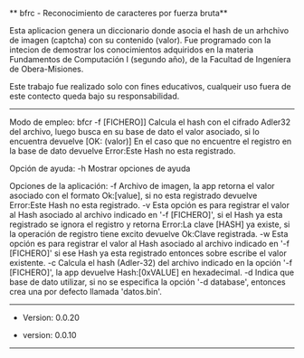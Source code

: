 ** bfrc - Reconocimiento de caracteres por fuerza bruta**

Esta aplicacion genera un diccionario donde asocia el hash de un arhchivo de imagen (captcha) con su contenido (valor).
Fue programado con la intecion de demostrar los conocimientos adquiridos en la materia Fundamentos de Computación I (segundo año),
de la Facultad de Ingeníera de Obera-Misiones.

Este trabajo fue realizado solo con fines educativos, cualqueir uso fuera de este contecto queda bajo su responsabilidad.

---

Modo de empleo:  bfcr -f [FICHERO]]
Calcula el hash con el cifrado Adler32 del archivo, luego busca en su base de dato el valor asociado,
si lo encuentra devuelve [OK: (valor)]
En el caso que no encuentre el registro en la base de dato devuelve Error:Este Hash no esta registrado.

Opción de ayuda:
 -h	Mostrar opciones de ayuda

Opciones de la aplicación:
 -f	Archivo de imagen, la app retorna el valor asociado con el formato Ok:[value],
	si no esta registrado devuelve Error:Este Hash no esta registrado.
 -v	Esta opción es para registrar el valor al Hash asociado al archivo indicado en '-f [FICHERO]',
	si el Hash ya esta registrado se ignora el registro y retorna Error:La clave [HASH] ya existe,
	si la operación de registro tiene excito devuelve Ok:Clave registrada.
 -w	Esta opción es para registrar el valor al Hash asociado al archivo indicado en '-f [FICHERO]'
	si ese Hash ya esta registrado entonces sobre escribe el valor existente.
 -c	Calcula el hash (Adler-32) del archivo indicado en la opción '-f [FICHERO]',
	la app devuelve Hash:[0xVALUE] en hexadecimal.
 -d	Indica que base de dato utilizar, si no se especifica la opción '-d database',
	entonces crea una por defecto llamada 'datos.bin'.

---
* Version: 0.0.20

* version: 0.0.10
---




